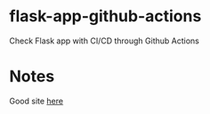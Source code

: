 # flask-app-github-actions
Check Flask app with CI/CD through Github Actions

# Notes  
Good site [here](https://oluchiorji.com/flask-setting-up-tests-and-logging/)
